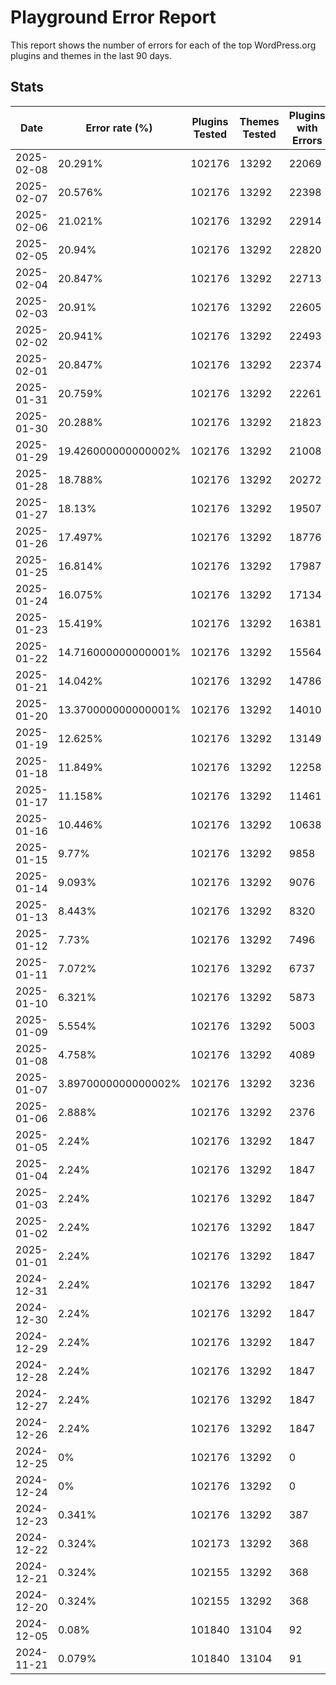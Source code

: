 # Playground Error Report
This report shows the number of errors for each of the top WordPress.org plugins and themes in the last 90 days.

## Stats
| Date | Error rate (%) | Plugins Tested | Themes Tested | Plugins with Errors | Themes with Errors |
|------|----------------|----------------|---------------|---------------------|--------------------|
| 2025-02-08 | 20.291% | 102176 | 13292 | 22069 | 1361 |
| 2025-02-07 | 20.576% | 102176 | 13292 | 22398 | 1361 |
| 2025-02-06 | 21.021% | 102176 | 13292 | 22914 | 1359 |
| 2025-02-05 | 20.94% | 102176 | 13292 | 22820 | 1360 |
| 2025-02-04 | 20.847% | 102176 | 13292 | 22713 | 1359 |
| 2025-02-03 | 20.91% | 102176 | 13292 | 22605 | 1540 |
| 2025-02-02 | 20.941% | 102176 | 13292 | 22493 | 1688 |
| 2025-02-01 | 20.847% | 102176 | 13292 | 22374 | 1698 |
| 2025-01-31 | 20.759% | 102176 | 13292 | 22261 | 1710 |
| 2025-01-30 | 20.288% | 102176 | 13292 | 21823 | 1604 |
| 2025-01-29 | 19.426000000000002% | 102176 | 13292 | 21008 | 1423 |
| 2025-01-28 | 18.788% | 102176 | 13292 | 20272 | 1423 |
| 2025-01-27 | 18.13% | 102176 | 13292 | 19507 | 1428 |
| 2025-01-26 | 17.497% | 102176 | 13292 | 18776 | 1428 |
| 2025-01-25 | 16.814% | 102176 | 13292 | 17987 | 1428 |
| 2025-01-24 | 16.075% | 102176 | 13292 | 17134 | 1428 |
| 2025-01-23 | 15.419% | 102176 | 13292 | 16381 | 1424 |
| 2025-01-22 | 14.716000000000001% | 102176 | 13292 | 15564 | 1429 |
| 2025-01-21 | 14.042% | 102176 | 13292 | 14786 | 1429 |
| 2025-01-20 | 13.370000000000001% | 102176 | 13292 | 14010 | 1429 |
| 2025-01-19 | 12.625% | 102176 | 13292 | 13149 | 1429 |
| 2025-01-18 | 11.849% | 102176 | 13292 | 12258 | 1424 |
| 2025-01-17 | 11.158% | 102176 | 13292 | 11461 | 1424 |
| 2025-01-16 | 10.446% | 102176 | 13292 | 10638 | 1424 |
| 2025-01-15 | 9.77% | 102176 | 13292 | 9858 | 1424 |
| 2025-01-14 | 9.093% | 102176 | 13292 | 9076 | 1424 |
| 2025-01-13 | 8.443% | 102176 | 13292 | 8320 | 1430 |
| 2025-01-12 | 7.73% | 102176 | 13292 | 7496 | 1430 |
| 2025-01-11 | 7.072% | 102176 | 13292 | 6737 | 1430 |
| 2025-01-10 | 6.321% | 102176 | 13292 | 5873 | 1426 |
| 2025-01-09 | 5.554% | 102176 | 13292 | 5003 | 1411 |
| 2025-01-08 | 4.758% | 102176 | 13292 | 4089 | 1406 |
| 2025-01-07 | 3.8970000000000002% | 102176 | 13292 | 3236 | 1264 |
| 2025-01-06 | 2.888% | 102176 | 13292 | 2376 | 959 |
| 2025-01-05 | 2.24% | 102176 | 13292 | 1847 | 740 |
| 2025-01-04 | 2.24% | 102176 | 13292 | 1847 | 740 |
| 2025-01-03 | 2.24% | 102176 | 13292 | 1847 | 740 |
| 2025-01-02 | 2.24% | 102176 | 13292 | 1847 | 740 |
| 2025-01-01 | 2.24% | 102176 | 13292 | 1847 | 740 |
| 2024-12-31 | 2.24% | 102176 | 13292 | 1847 | 740 |
| 2024-12-30 | 2.24% | 102176 | 13292 | 1847 | 740 |
| 2024-12-29 | 2.24% | 102176 | 13292 | 1847 | 740 |
| 2024-12-28 | 2.24% | 102176 | 13292 | 1847 | 740 |
| 2024-12-27 | 2.24% | 102176 | 13292 | 1847 | 740 |
| 2024-12-26 | 2.24% | 102176 | 13292 | 1847 | 740 |
| 2024-12-25 | 0% | 102176 | 13292 | 0 | 0 |
| 2024-12-24 | 0% | 102176 | 13292 | 0 | 0 |
| 2024-12-23 | 0.341% | 102176 | 13292 | 387 | 7 |
| 2024-12-22 | 0.324% | 102173 | 13292 | 368 | 7 |
| 2024-12-21 | 0.324% | 102155 | 13292 | 368 | 7 |
| 2024-12-20 | 0.324% | 102155 | 13292 | 368 | 7 |
| 2024-12-05 | 0.08% | 101840 | 13104 | 92 | 0 |
| 2024-11-21 | 0.079% | 101840 | 13104 | 91 | 0 |
